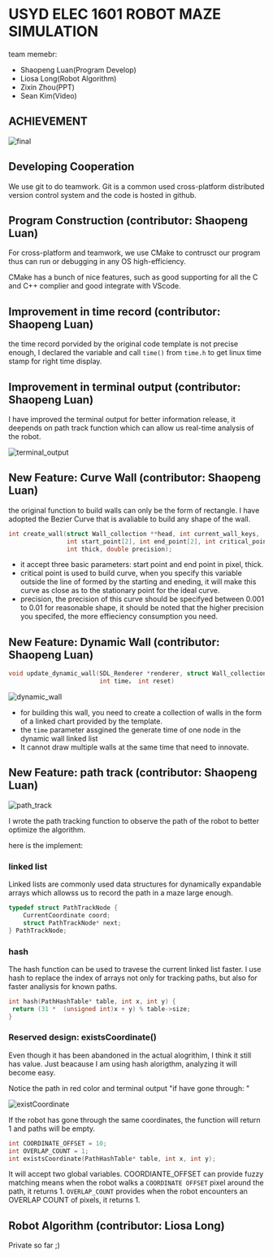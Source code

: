# USYD ELEC 1601 ROBOT MAZE SIMULATION

team memebr:

* Shaopeng Luan(Program Develop)
* Liosa Long(Robot Algorithm)
* Zixin Zhou(PPT)
* Sean Kim(Video)

## ACHIEVEMENT

![final](docs/final.gif)

## Developing Cooperation

We use git to do teamwork. Git is a common used cross-platform distributed version control system and the code is hosted in github.

## Program Construction (contributor: Shaopeng Luan)

For cross-platform and teamwork, we use CMake to contrusct our program thus can run or debugging in any OS high-efficiency.

CMake has a bunch of nice features, such as good supporting for all the C and C++ complier and good integrate with VScode.

## Improvement in time record (contributor: Shaopeng Luan)

the time record porvided by the original code template is not precise enough, I declared the variable and call `time()` from `time.h` to get linux time stamp for right time display.

## Improvement in terminal output (contributor: Shaopeng Luan)

I have improved the terminal output for better information release, it deepends on path track function which can allow us real-time analysis of the robot.

![terminal_output](docs/terminal_output.png)

## New Feature: Curve Wall (contributor: Shaopeng Luan)

the original function to build walls can only be the form of rectangle. I have adopted the Bezier Curve that is avaliable to build any shape of the wall.

```c
int create_wall(struct Wall_collection **head, int current_wall_keys,
                int start_point[2], int end_point[2], int critical_point[2],
                int thick, double precision);
```

* it accept three basic parameters: start point and end point in pixel, thick.
* critical point is used to build curve, when you specify this variable outside the line of formed by the starting and eneding, it will make this curve as close as to the stationary point for the ideal curve.
* precision, the precision of this curve should be specifyed between 0.001 to 0.01 for reasonable shape, it should be noted that the higher precision you specifed, the more effieciency consumption you need.

## New Feature: Dynamic Wall (contributor: Shaopeng Luan)

```c
void update_dynamic_wall(SDL_Renderer *renderer, struct Wall_collection *head,
                         int time， int reset)
```

![dynamic_wall](docs/dynamic_wall.gif)

* for building this wall, you need to create a collection of walls in the form of a linked chart provided by the template.
* the `time` parameter assgined the generate time of one node in the dynamic wall linked list
* It cannot draw multiple walls at the same time that need to innovate.

## New Feature: path track (contributor: Shaopeng Luan)

![path_track](docs/path_track.gif)

I wrote the path tracking function to observe the path of the robot to better optimize the algorithm.

here is the implement:

### linked list

Linked lists are commonly used data structures for dynamically expandable arrays which allowss us to record the path in a maze large enough.

```c
typedef struct PathTrackNode {
    CurrentCoordinate coord;
    struct PathTrackNode* next;
} PathTrackNode;
```

### hash

The hash function can be used to travese the current linked list faster. I use hash to replace the index of arrays not only for tracking paths, but also for faster analiysis for known paths.

 ```c
int hash(PathHashTable* table, int x, int y) {
  return (31 *  (unsigned int)x + y) % table->size;
}
 ```

### Reserved design: existsCoordinate()

Even though it has been abandoned in the actual alogrithim, I think it still has value. Just beacause I am using hash alorigthm, analyzing it will become easy.

Notice the path in red color and terminal output "if have gone through: "

![existCoordinate](docs/existCoordinate.gif)

If the robot has gone through the same coordinates, the function will return 1 and paths will be empty.

```c
int COORDINATE_OFFSET = 10;
int OVERLAP_COUNT = 1;
int existsCoordinate(PathHashTable* table, int x, int y);
```

It will accept two global variables. COORDIANTE_OFFSET can provide fuzzy matching means when the robot walks a `COORDINATE OFFSET` pixel around the path, it returns 1. `OVERLAP_COUNT` provides when the robot encounters an OVERLAP COUNT of pixels, it returns 1.

## Robot Algorithm (contributor: Liosa Long)

Private so far ;)
